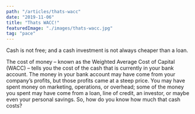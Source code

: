 ```yaml
---
path: "/articles/thats-wacc"
date: "2019-11-06"
title: "Thats WACC!"
featuredImage: "./images/thats-wacc.jpg"
tag: "pace"
---
```


Cash is not free; and a cash investment is not always cheaper than a loan.

The cost of money – known as the Weighted Average Cost of Capital (WACC) – tells you the cost of the cash that is currently in your bank account. The money in your bank account may have come from your company’s profits, but those profits came at a steep price. You may have spent money on marketing, operations, or overhead; some of the money you spent may have come from a loan, line of credit, an investor, or maybe even your personal savings. So, how do you know how much that cash costs?

